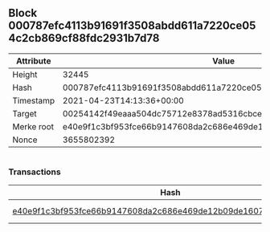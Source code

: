 ## Block 000787efc4113b91691f3508abdd611a7220ce054c2cb869cf88fdc2931b7d78

Attribute | Value
--- | ---
Height | 32445
Hash | 000787efc4113b91691f3508abdd611a7220ce054c2cb869cf88fdc2931b7d78
Timestamp | 2021-04-23T14:13:36+00:00
Target | 00254142f49eaaa504dc75712e8378ad5316cbcead634704b3734b6271167cc4
Merke root | e40e9f1c3bf953fce66b9147608da2c686e469de12b09de1607a321593d7654f
Nonce | 3655802392

```

```

### Transactions

Hash | Amount
--- | ---
[e40e9f1c3bf953fce66b9147608da2c686e469de12b09de1607a321593d7654f](e40e9f1c3bf953fce66b9147608da2c686e469de12b09de1607a321593d7654f.md) | 10.00000000 SKEPTI 
